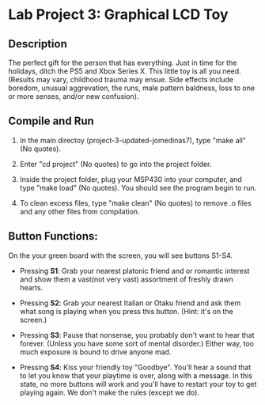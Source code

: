 Lab Project 3: Graphical LCD Toy
================================

## Description
The perfect gift for the person that has everything. Just in time for the
holidays, ditch the PS5 and Xbox Series X. This little toy is all you need.
(Results may vary, childhood trauma may ensue. Side effects include boredom,
unusual aggrevation, the runs, male pattern baldness, loss to one or more
senses, and/or new confusion).


## Compile and Run
1. In the main directoy (project-3-updated-jomedinas7), type "make all" (No
quotes).

2. Enter "cd project" (No quotes) to go into the
project folder.

3. Inside the project folder, plug your MSP430 into your computer, and
type "make load" (No quotes). You should see the program begin to run.

4. To clean excess files, type "make clean" (No quotes) to remove .o
files and any other files from compilation.

## Button Functions:
On the your green board with the screen, you will see buttons S1-S4.


- Pressing **S1**: Grab your nearest platonic friend and or romantic interest
  and show them a vast(not very vast) assortment of freshly drawn hearts.

- Pressing **S2**: Grab your nearest Italian or Otaku friend and ask them what
  song is playing when you press this button. (Hint: it's on the screen.)

- Pressing **S3**: Pause that nonsense, you probably don't want to hear that
  forever. (Unless you have some sort of mental disorder.) Either way, too
  much exposure is bound to drive anyone mad.

- Pressing **S4**: Kiss your friendly toy "Goodbye". You'll hear a sound that to
  let you know that your playtime is over, along with a message. In this state, no more buttons will
  work and you'll have to restart your toy to get playing again. We don't make
  the rules (except we do).
